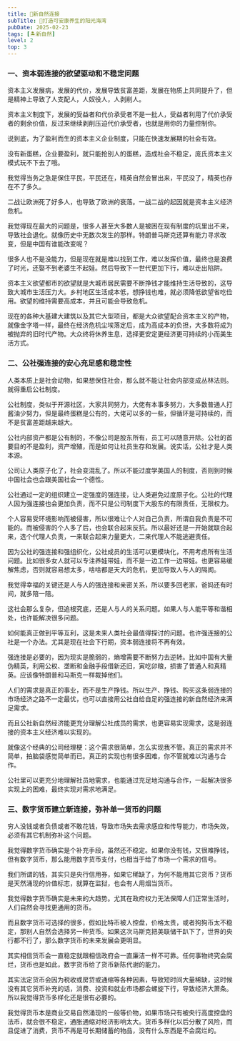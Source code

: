 ```yaml
---
title: 🔗新自然连接
subTitle: 🌅打造可安康养生的阳光海湾
pubDate: 2025-02-23
tags: [🏝新自然]
level: 2
top: 3
---
```


### 一、资本弱连接的欲望驱动和不稳定问题

资本主义发展病，发展的代价，发展导致贫富差距，发展在物质上共同提升了，但是精神上导致了人支配人，人奴役人，人剥削人。

资本主义制度下，发展的受益者和代价承受者不是一批人，受益者利用了代价承受者的剩余价值，反过来继续剥削压迫代价承受者，也就是用你的力量控制你。

说到底，为了盈利而生的资本主义企业制度，只能在快速发展期的社会有效。

没有新蛋糕，企业要盈利，就只能抢别人的蛋糕，造成社会不稳定，庞氏资本主义模式玩不下去了哦。

我觉得当务之急是保住平民，平民还在，精英自然会冒出来，平民没了，精英也存在不了多久。

二战让欧洲死了好多人，也导致了欧洲的衰落。一战二战的起因就是资本主义经济危机。

我觉得现在最大的问题是，很多人甚至大多数人是被困在现有制度的坑里出不来，导致社会退化。就像历史中无数次发生的那样。特朗普马斯克还算有能力寻求改变，但是中国有谁能改变呢？

很多人也不是没能力，但是现在就是难以找到工作，难以发挥价值，最终也是浪费了时光，还娶不到老婆生不起娃。然后导致下一世代更加下行，难以走出陷阱。

资本主义欲望都市的欲望就是大城市居民需要不断挣钱才能维持生活导致的，这导致大城市生活压力大。乡村地区生活成本低，想挣钱也难，就必须降低欲望省吃俭用。欲望的维持需要高成本，并且可能会导致危机。

现在的各种大基建大建筑以及其它大型项目，都是大众欲望配合资本主义的产物，就像金字塔一样，最终在经济危机尘埃落定后，成为高成本的负担，大多数将成为被抛弃的旧时代产物。大众终将休养生息，选择更安定更经济更可持续的小而美生活方式。

### 二、公社强连接的安心充足感和稳定性

人类本质上是社会动物，如果想保住社会，那么就不能让社会内部变成丛林法则。就得重启公社制度。

公社制度，类似于开源社区，大家共同努力，大佬有本事多努力，大多数普通人打酱油少努力，但是最终蛋糕是公有的，大佬可以多的一些，但循环是可持续的，而不是贫富差距越来越大。

公社内部资产都是公有制的，不像公司是股东所有，员工可以随意开除。公社的首要目的不是盈利，资产增殖，而是如何让社员生存和发展。说实话，公社才是人类本源。

公司让人类原子化了，社会变混乱了。所以不能过度学美国人的制度，否则到时候中国社会也会跟美国社会一个德性。

公社通过一定的组织建立一定强度的强连接，让人类避免过度原子化。公社的代理人因为强连接也会更加负责，而不只是公司制度下大股东的有限责任，无限权力。

个人容易受环境影响而被侵害，所以很难让个人对自己负责，所谓自我负责是不可能的。而被侵害的个人多了后，也会联合起来反抗。所以最好还是一开始就联合起来，选个代理人负责，一来联合起来力量更大，二来代理人不能逃避责任。

因为公社的强连接和强组织化，公社成员的生活可以更模块化，不用考虑所有生活问题。比如很多女人就可以专注养娃带娃，而不是一边工作一边带娃。也更容易缓解焦虑，否则就容易想太多，啥啥都是天大的危机，更加导致人与人的隔阂。

我觉得幸福的关键还是人与人的强连接和亲密关系，所以要多回老家，爸妈还有时间，就多陪一陪。

这社会那么复杂，但追根究底，还是人与人的关系问题。如果人与人能平等和谐相处，也许能解决很多问题。

如何能真正做到平等互利，这是未来人类社会最值得探讨的问题。也许强连接的公社是一个办法。尤其是现在社会下行期，资本弱连接将不再有效。

强连接是必要的，因为现实是脆弱的，熵增需要不断努力去逆转。比如中国有大量伪精英，利用公权、垄断和金融手段借新还旧，寅吃卯粮，损害了普通人和真精英。应该像特朗普和马斯克一样裁掉他们。

人们的需求是真正的事业，而不是生产挣钱。所以生产、挣钱、购买这条弱连接的市场经济之路不一定最优，也可以直接用公社自给自足的强连接的新自然经济来满足需求。

而且公社新自然经济能更充分理解公社成员的需求，也更容易实现需求，这是弱连接的资本主义经济难以实现的。

就像这个经典的公司经理梗：这个需求很简单，怎么实现我不管。真正的需求并不简单，拍脑袋感觉简单而已。真正的实现也有很多困难，你不管就难以沟通与合作。

公社里可以更充分地理解社员地需求，也能通过充足地沟通与合作，一起解决很多实现上的困难，最终实现对需求地满足。

### 三、数字货币建立新连接，弥补单一货币的问题

穷人没钱或者负债或者不敢花钱，导致市场失去需求感应和传导能力，市场失效，必须有其它机制弥补这个问题。

我觉得数字货币确实是个补充手段，虽然还不稳定。如果你没有钱，又很难挣钱，但有数字货币，那么能用数字货币支付，也相当于给了市场一个需求的信号。

我们所谓的钱，其实只是央行信用券，如果它稀缺了，为何不能用其它货币？货币是天然涌现的价值标志，就算在监狱，也会有人用烟当货币。

我觉得数字货币确实是未来的大趋势。尤其在政府权力无法保障人们正常生活时，人们自然会寻找更通用的货币。

而且数字货币可选择的很多，假如比特币被人控盘，价格太贵，或者狗狗币太不稳定，那别人自然会选择另一种货币。如果这次马斯克把美联储干趴下了，世界的央行都不行了，那么数字货币的未来发展会更明显。

其实相信货币会一直稳定就跟相信政府会一直廉洁一样不可靠。任何事物终究会腐烂，货币也是如此，数字货币给了货币新陈代谢的能力。

其实法定货币会因为税收或房贷或通缩等各种因素，导致短时间大量稀缺，这时候没有其它货币补充的话，消费、投资和就业市场都会螺旋下行，导致经济大萧条。所以我觉得货币多样化还是很有必要的。

我觉得货币本是商业交易自然涌现的一般等价物，如果市场只有被央行高度控盘的法币，就会很不稳定，通胀通缩对经济影响太大。货币多样化以后分散了风险，而且促进了消费，货币不再是可长期储蓄的物品，没有什么东西是不会腐烂的。
